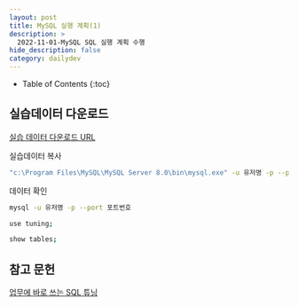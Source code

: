 ```yaml
---
layout: post
title: MySQL 실행 계획(1)
description: >
  2022-11-01-MySQL SQL 실행 계획 수행
hide_description: false
category: dailydev
---
```


- Table of Contents
{:toc}

## 실습데이터 다운로드
[실습 데이터 다운로드 URL](http://github.com/7ieon/SQLtune)

실습데이터 복사
```bash
"c:\Program Files\MySQL\MySQL Server 8.0\bin\mysql.exe" -u 유저명 -p --prot 포트번호 < data_setting.sql
```
데이터 확인
```bash
mysql -u 유저명 -p --port 포트번호
```
```bash
use tuning;
```
```bash
show tables;
```


## 참고 문헌

[업무에 바로 쓰는 SQL 튜닝](http://www.yes24.com/Product/Goods/102382080)